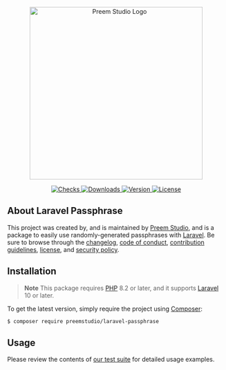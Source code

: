 <p align="center">
    <a href="https://preem.studio" target="_blank">
        <img src="https://raw.githubusercontent.com/PreemStudio/assets/main/logo-text.svg" width="400" alt="Preem Studio Logo" />
    </a>
</p>

<p align="center">
    <a href="https://github.com/PreemStudio/laravel-passphrase/actions">
        <img src="https://badge.sh/github/check-runs/PreemStudio/laravel-passphrase" alt="Checks" />
    </a>
    <a href="https://packagist.org/packages/preemstudio/laravel-passphrase">
        <img src="https://badge.sh/packagist/downloads/PreemStudio/laravel-passphrase" alt="Downloads" />
    </a>
    <a href="https://packagist.org/packages/preemstudio/laravel-passphrase">
        <img src="https://badge.sh/packagist/version/PreemStudio/laravel-passphrase" alt="Version" />
    </a>
    <a href="https://packagist.org/packages/preemstudio/laravel-passphrase">
        <img src="https://badge.sh/packagist/license/PreemStudio/laravel-passphrase" alt="License" />
    </a>
</p>

## About Laravel Passphrase

This project was created by, and is maintained by [Preem Studio](https://github.com/PreemStudio), and is a package to easily use randomly-generated passphrases with [Laravel](https://laravel.com/). Be sure to browse through the [changelog](CHANGELOG.md), [code of conduct](.github/CODE_OF_CONDUCT.md), [contribution guidelines](.github/CONTRIBUTING.md), [license](LICENSE), and [security policy](.github/SECURITY.md).

## Installation

> **Note**
> This package requires [PHP](https://www.php.net/) 8.2 or later, and it supports [Laravel](https://laravel.com/) 10 or later.

To get the latest version, simply require the project using [Composer](https://getcomposer.org/):

```bash
$ composer require preemstudio/laravel-passphrase
```

## Usage

Please review the contents of [our test suite](/tests) for detailed usage examples.
